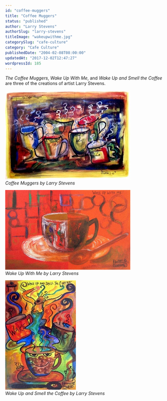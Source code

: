 ```yaml
---
id: "coffee-muggers"
title: "Coffee Muggers"
status: "published"
author: "Larry Stevens"
authorSlug: "larry-stevens"
titleImage: "wakeupwithme.jpg"
categorySlug: "cafe-culture"
category: "Cafe Culture"
publishedDate: "2004-02-08T08:00:00"
updatedAt: "2017-12-02T12:47:27"
wordpressId: 185
---
```


*The Coffee Muggers*, *Wake Up With Me*, and *Wake Up and Smell the Coffee* are three of the creations of artist Larry Stevens.

![Coffee Muggers](coffeemuggers.jpg)  
*Coffee Muggers by Larry Stevens*

![Wake Up With Me](wakeupwithme.jpg)  
*Wake Up With Me by Larry Stevens*

![Wake Up and Smell the Coffee](wakeupandsmellthecoffee.jpg)  
*Wake Up and Smell the Coffee by Larry Stevens*
